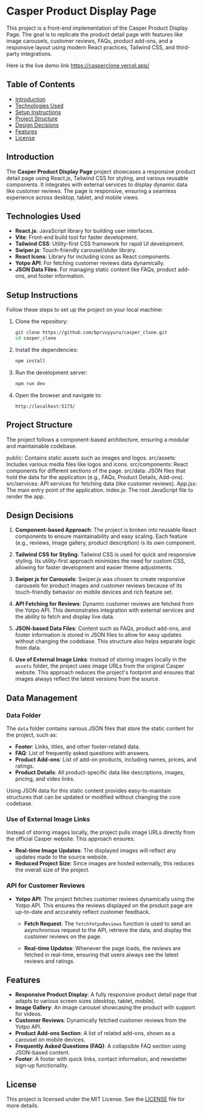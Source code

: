 # Casper Product Display Page

This project is a front-end implementation of the Casper Product Display Page. The goal is to replicate the product detail page with features like image carousels, customer reviews, FAQs, product add-ons, and a responsive layout using modern React practices, Tailwind CSS, and third-party integrations.

Here is the live demo link https://casperclone.vercel.app/

## Table of Contents

- [Introduction](#introduction)
- [Technologies Used](#technologies-used)
- [Setup Instructions](#setup-instructions)
- [Project Structure](#project-structure)
- [Design Decisions](#design-decisions)
- [Features](#features)
- [License](#license)

## Introduction

The **Casper Product Display Page** project showcases a responsive product detail page using React.js, Tailwind CSS for styling, and various reusable components. It integrates with external services to display dynamic data like customer reviews. The page is responsive, ensuring a seamless experience across desktop, tablet, and mobile views.

## Technologies Used

- **React.js**: JavaScript library for building user interfaces.
- **Vite**: Front-end build tool for faster development.
- **Tailwind CSS**: Utility-first CSS framework for rapid UI development.
- **Swiper.js**: Touch-friendly carousel/slider library.
- **React Icons**: Library for including icons as React components.
- **Yotpo API**: For fetching customer reviews data dynamically.
- **JSON Data Files**: For managing static content like FAQs, product add-ons, and footer information.

## Setup Instructions

Follow these steps to set up the project on your local machine:

1. Clone the repository:

   ```bash
   git clone https://github.com/bprvuyyuru/casper_clone.git
   cd casper_clone
   ```

2. Install the dependencies:

   ```bash
   npm install
   ```

3. Run the development server:

   ```bash
   npm run dev
   ```

4. Open the browser and navigate to:
   ```
   http://localhost:5173/
   ```

## Project Structure

The project follows a component-based architecture, ensuring a modular and maintainable codebase.

public: Contains static assets such as images and logos.
src/assets: Includes various media files like logos and icons.
src/components: React components for different sections of the page.
src/data: JSON files that hold the data for the application (e.g., FAQs, Product Details, Add-ons).
src/services: API services for fetching data (like customer reviews).
App.jsx: The main entry point of the application.
index.js: The root JavaScript file to render the app.

## Design Decisions

1. **Component-based Approach**:
   The project is broken into reusable React components to ensure maintainability and easy scaling. Each feature (e.g., reviews, image gallery, product description) is its own component.

2. **Tailwind CSS for Styling**:
   Tailwind CSS is used for quick and responsive styling. Its utility-first approach minimizes the need for custom CSS, allowing for faster development and easier theme adjustments.

3. **Swiper.js for Carousels**:
   Swiper.js was chosen to create responsive carousels for product images and customer reviews because of its touch-friendly behavior on mobile devices and rich feature set.

4. **API Fetching for Reviews**:
   Dynamic customer reviews are fetched from the Yotpo API. This demonstrates integration with external services and the ability to fetch and display live data.

5. **JSON-based Data Files**:
   Content such as FAQs, product add-ons, and footer information is stored in JSON files to allow for easy updates without changing the codebase. This structure also helps separate logic from data.

6. **Use of External Image Links**:
   Instead of storing images locally in the `assets` folder, the project uses image URLs from the original Casper website. This approach reduces the project's footprint and ensures that images always reflect the latest versions from the source.

## Data Management

### Data Folder

The `data` folder contains various JSON files that store the static content for the project, such as:

- **Footer**: Links, titles, and other footer-related data.
- **FAQ**: List of frequently asked questions with answers.
- **Product Add-ons**: List of add-on products, including names, prices, and ratings.
- **Product Details**: All product-specific data like descriptions, images, pricing, and video links.

Using JSON data for this static content provides easy-to-maintain structures that can be updated or modified without changing the core codebase.

### Use of External Image Links

Instead of storing images locally, the project pulls image URLs directly from the official Casper website. This approach ensures:

- **Real-time Image Updates**: The displayed images will reflect any updates made to the source website.
- **Reduced Project Size**: Since images are hosted externally, this reduces the overall size of the project.

### API for Customer Reviews

- **Yotpo API**: The project fetches customer reviews dynamically using the Yotpo API. This ensures the reviews displayed on the product page are up-to-date and accurately reflect customer feedback.

  - **Fetch Request**: The `fetchYotpoReviews` function is used to send an asynchronous request to the API, retrieve the data, and display the customer reviews on the page.

  - **Real-time Updates**: Whenever the page loads, the reviews are fetched in real-time, ensuring that users always see the latest reviews and ratings.

## Features

- **Responsive Product Display**: A fully responsive product detail page that adapts to various screen sizes (desktop, tablet, mobile).
- **Image Gallery**: An image carousel showcasing the product with support for videos.
- **Customer Reviews**: Dynamically fetched customer reviews from the Yotpo API.
- **Product Add-ons Section**: A list of related add-ons, shown as a carousel on mobile devices.
- **Frequently Asked Questions (FAQ)**: A collapsible FAQ section using JSON-based content.
- **Footer**: A footer with quick links, contact information, and newsletter sign-up functionality.

## License

This project is licensed under the MIT License. See the [LICENSE](LICENSE) file for more details.
